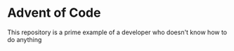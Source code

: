# Advent of Code

This repository is a prime example of a developer who doesn't know how to do anything
